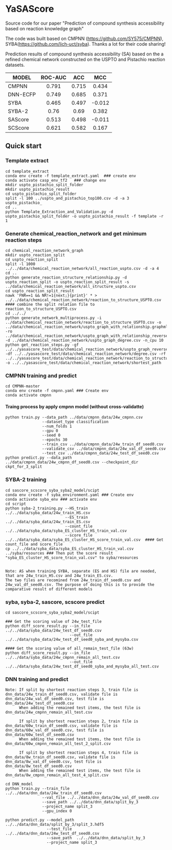 # YaSAScore
Source code for our  paper "Prediction of compound synthesis accessibility based on reaction knowledge graph"

The code was built based on CMPNN (https://github.com/SY575/CMPNN), SYBA(https://github.com/lich-uct/syba). Thanks a lot for their code sharing!

Prediction results of compound synthesis accessibility (SA) based on the a refined chemical network constructed on the USPTO and Pistachio reaction datasets. 

MODEL | ROC-AUC | ACC | MCC
---  | :---: | :---: | :---:
CMPNN| 0.791 | 0.715 | 0.434
DNN-ECFP|0.749|0.685 | 0.371
SYBA | 0.465 | 0.497 | -0.012
SYBA-2|0.76  | 0.69  | 0.382
SAScore|0.513| 0.498 | -0.011
SCScore|0.621|0.582  | 0.167

## Quick start

### Template extract
    cd template_extract
    conda env create -f template_extract.yaml  ### create env
    conda activate casp_env_tf2   ### change env
    mkdir uspto_pistachio_split_folder
    mkdir uspto_pistachio_result
    cd uspto_pistachio_split_folder
    split -l 100 ../uspto_and_pistachio_top100.csv -d -a 3 uspto_pistachio_
    cd ..
    python Template_Extraction_and_Validation.py -d uspto_pistachio_split_folder -o uspto_pistachio_result -f template -r 1


### Generate chemical_reaction_network and get minimum reaction steps
    cd chemical_reaction_network_graph
    mkdir uspto_reaction_split
    cd uspto_reaction_split
    split -l 1000 ../../data/chemical_reaction_network/all_reaction_uspto.csv -d -a 4
    cd ..
    python generate_reaction_structure_relationship.py -d uspto_reaction_split -o uspto_reaction_split_result -s ../data/chemical_reaction_network/all_structure_uspto.csv
    cd uspto_reaction_split_result
    nawk 'FNR==1 && NR!=1{next;}{print}' * > ../../data/chemical_reaction_network/reaction_to_structure_USPTO.csv #### combine the split relation file to reaction_to_structure_USPTO.csv
    cd ../../
    python generate_network_multiprocess.py -i ../data/chemical_reaction_network/reaction_to_structure_USPTO.csv -o ../data/chemical_reaction_network/uspto_graph_with_relationship.graphml -ro ../data/chemical_reaction_network/uspto_graph_with_relationship_reverse.graphml -d ../data/chemical_reaction_network/uspto_graph_degree.csv -n_cpu 10
    python get_reaction_steps.py -gf ../../yasascore_test/data/chemical_reaction_network/uspto_graph_reverse.graph -df ../../yasascore_test/data/chemical_reaction_network/degree.csv -rf ../../yasascore_test/data/chemical_reaction_network/reaction_to_structure_USPTO_test.csv -o ../../yasascore_test/data/chemical_reaction_network/shortest_path

### CMPNN training and predict
    cd CMPNN-master
    conda env create -f cmpnn.yaml ### Create env
    conda activate cmpnn
#### Traing process by apply cmpnn model (without cross-validatte)    
    python train.py --data_path ../data/cmpnn_data/24w_cmpnn.csv 
                    --dataset_type classification 
                    --num_folds 1 
                    --gpu 0 
                    --seed 0 
                    --epochs 30 
                    --train_csv ../data/cmpnn_data/24w_train_df_seed0.csv 
                    --validate_csv ../data/cmpnn_data/24w_val_df_seed0.csv 
                    --test_csv ../data/cmpnn_data/24w_test_df_seed0.csv
    python predict.py --data_path ../data/cmpnn_data/24w_cmpnn_df_seed0.csv --checkpoint_dir ckpt_for_3_split

### SYBA-2 training
    cd sascore_scscore_syba_syba2_model/scipt
    conda env create -f syba_environment.yaml ### Create env
    conda activate syba_env ### activate env
    cd script
    python syba-2_training.py --HS_train ../../data/syba_data/24w_train_HS.csv
                              --ES_train ../../data/syba_data/24w_train_ES.csv 
                              --count_file ../../data/syba_data/syba_ES_cluster_HS_train_val.csv 
                              --score_file ../../data/syba_data/syba_ES_cluster_HS_score_train_val.csv  #### Get count_file and score_file
    cp ../../data/syba_data/syba_ES_cluster_HS_train_val.csv ../syba/resources ### Then put the score result "syba_ES_cluster_HS_score_train_val.csv" to syba/resources

    
    Note: AS when training SYBA, separate (ES and HS) file are needed, that are 24w_train_HS.csv and 24w_train_ES.csv. 
    The two files are recomined from 24w_train_df_seed0.csv and 24w_val_df_seed0.csv. The purpose of doing this is to provide the comparative result of different models
    

### syba, syba-2, sascore, scscore predict
    cd sascore_scscore_syba_syba2_model/scipt
    
    ### Get the scoring value of 24w_test_file
    python diff_score_result.py --in_file ../../data/syba_data/24w_test_df_seed0.csv
                                --out_file ../../data/syba_data/24w_test_df_seed0_syba_and_mysyba.csv
    
    #### Get the scoring value of all_remain_test_file (63w)
    python diff_score_result.py --in_file ../../data/syba_data/24w_cmpnn_remain_all_test.csv
                                --out_file ../../data/syba_data/24w_test_df_seed0_syba_and_mysyba_all_test.csv
    
   
    
### DNN training and predict
    Note: If split by shortest reaction steps 3, train file is dnn_data/24w_train_df_seed0.csv, validate file is dnn_data/24w_val_df_seed0.csv, test file is dnn_data/24w_test_df_seed0.csv
          When adding the remained test items, the test file is dnn_data/24w_cmpnn_remain_all_test.csv
    
          If split by shortest reaction steps 2, train file is dnn_data/60w_train_df_seed0.csv, validate file is dnn_data/60w_val_df_seed0.csv, test file is dnn_data/60w_test_df_seed0.csv
          When adding the remained test items, the test file is dnn_data/60w_cmpnn_remain_all_test_2_split.csv

          If split by shortest reaction steps 4, train file is dnn_data/8w_train_df_seed0.csv, validate file is dnn_data/8w_val_df_seed0.csv, test file is dnn_data/8w_test_df_seed0.csv
          When adding the remained test items, the test file is dnn_data/8w_cmpnn_remain_all_test_4_split.csv
    
    cd DNN_model
    python train.py --train_file ../../data/dnn_data/24w_train_df_seed0.csv
                    --val_file ../../data/dnn_data/24w_val_df_seed0.csv
                    --save_path ../../data/dnn_data/split_by_3
                    --project_name split_3
                    --gpu_index 0
    
    python predict.py --model_path ../../data/dnn_data/split_by_3/split_3.hdf5
                      --test_file  ../../data/dnn_data/24w_test_df_seed0.csv
                      --save_path  ../../data/dnn_data/split_by_3
                      --project_name split_3


    
          
    



   